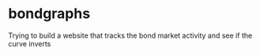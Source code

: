 # bondgraphs
Trying to build a website that tracks the bond market activity and see if the curve inverts 
